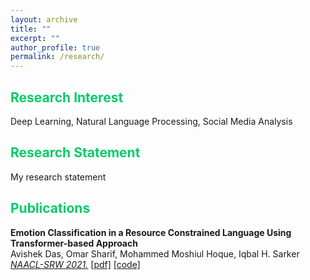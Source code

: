 ```yaml
---
layout: archive
title: ""
excerpt: ""
author_profile: true
permalink: /research/
---
```


## <font color="#00cc66"> Research Interest </font>

Deep Learning, Natural Language Processing, Social Media Analysis

## <font color="#00cc66"> Research Statement </font>

My research statement

## <font color="#00cc66"> Publications </font>

**Emotion Classification in a Resource Constrained Language Using Transformer-based Approach**  
Avishek Das, Omar Sharif, Mohammed Moshiul Hoque, Iqbal H. Sarker   
*[NAACL-SRW 2021.](https://naacl2021-srw.github.io/)* [[pdf]](https://arxiv.org/pdf/2104.08613.pdf) [[code]](https://github.com/omar-sharif03/NAACL-SRW-2021)  


